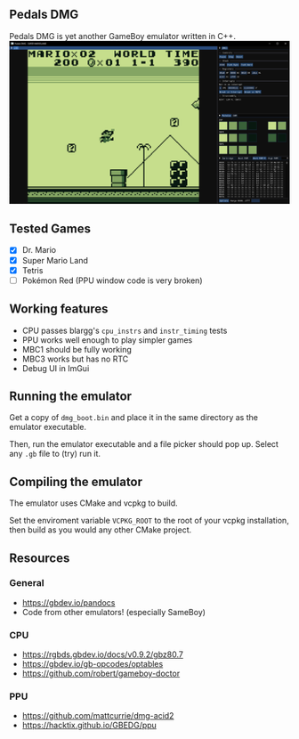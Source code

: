 ## Pedals DMG
Pedals DMG is yet another GameBoy emulator written in C++.
![Super Mario Land](images/super_mario_land.png)

## Tested Games
- [x] Dr. Mario
- [x] Super Mario Land
- [x] Tetris
- [ ] Pokémon Red (PPU window code is very broken)

## Working features
- CPU passes blargg's ``cpu_instrs`` and ``instr_timing`` tests
- PPU works well enough to play simpler games
- MBC1 should be fully working
- MBC3 works but has no RTC
- Debug UI in ImGui

## Running the emulator
Get a copy of ``dmg_boot.bin`` and place it in the same directory as the emulator executable.

Then, run the emulator executable and a file picker should pop up. Select any ``.gb`` file to (try) run it.

## Compiling the emulator
The emulator uses CMake and vcpkg to build.

Set the enviroment variable ``VCPKG_ROOT`` to the root of your vcpkg installation, then build as you would any other CMake project.

## Resources
### General
- https://gbdev.io/pandocs
- Code from other emulators! (especially SameBoy)

### CPU
- https://rgbds.gbdev.io/docs/v0.9.2/gbz80.7
- https://gbdev.io/gb-opcodes/optables
- https://github.com/robert/gameboy-doctor

### PPU
- https://github.com/mattcurrie/dmg-acid2
- https://hacktix.github.io/GBEDG/ppu
